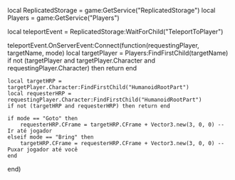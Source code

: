 local ReplicatedStorage = game:GetService("ReplicatedStorage")
local Players = game:GetService("Players")

local teleportEvent = ReplicatedStorage:WaitForChild("TeleportToPlayer")

teleportEvent.OnServerEvent:Connect(function(requestingPlayer, targetName, mode)
	local targetPlayer = Players:FindFirstChild(targetName)
	if not (targetPlayer and targetPlayer.Character and requestingPlayer.Character) then return end

	local targetHRP = targetPlayer.Character:FindFirstChild("HumanoidRootPart")
	local requesterHRP = requestingPlayer.Character:FindFirstChild("HumanoidRootPart")
	if not (targetHRP and requesterHRP) then return end

	if mode == "Goto" then
		requesterHRP.CFrame = targetHRP.CFrame + Vector3.new(3, 0, 0) -- Ir até jogador
	elseif mode == "Bring" then
		targetHRP.CFrame = requesterHRP.CFrame + Vector3.new(3, 0, 0) -- Puxar jogador até você
	end
end)
